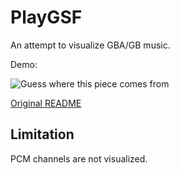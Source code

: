 # PlayGSF

An attempt to visualize GBA/GB music.

Demo:

![Guess where this piece comes from](https://github.com/yshui/playgsf/raw/master/demo.gif)

[Original README](readme.linux)

## Limitation

PCM channels are not visualized.
